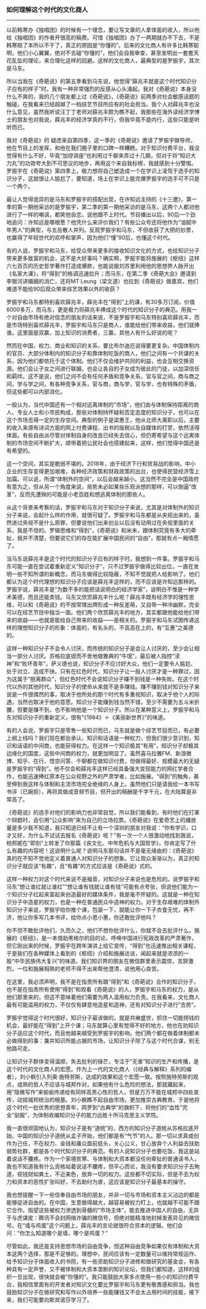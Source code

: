 <h3>如何理解这个时代的文化商人</h3>
<hr>

以前韩寒办《独唱团》的时候有一个理念，要让写文章的人拿体面的收入，所以他给《独唱团》的作者开很高的稿费。可惜《独唱团》办了一两期就办不下去，不是韩寒赔了本所以不干了，真正的原因是“你懂的”。后来的文化商人有许多比韩寒聪明，他们小心翼翼，绝对不去碰“你懂的”，他们会自我审查，甚至发明出一套套天花乱坠的理论，来合理化这样的回避。这样的文化商人，最典型的是罗振宇，其次是马东。

所以当我在《奇葩说》的第五季看到马东说，他觉得“薛兆丰就是这个时代知识分子应有的样子”时，我有一种非常强烈的反感从心头涌起。我对《奇葩说》本身没什么不爽的，我的几个朋友都上过《奇葩说》，《奇葩说》前两季对社会敏感话题的触碰，在我看来已经超越了一档综艺节目所应有的社会担当。我个人对薛兆丰也没什么意见，虽然我听说汪丁丁老师对薛兆丰颇为瞧不起，我那些在海外读经济学博士的朋友也对我说，薛兆丰的经济学真的不行，但我毕竟不是内行，这些只能是听听而已。

我对《奇葩说》的 疑虑来自第四季，这一季的《奇葩说》邀请了罗振宇做导师，他在节目上的发挥，和他在我们圈子里的口碑一样糟糕。对于知识付费平台，我没觉得有什么不好，毕竟“加缪讲座”也利用过千聊来弄过十几期，但对于将“知识大力丸”的功效夸大到不可思议的地步，再用这个来自我标榜，我就感到十分警惕。罗振宇在《奇葩说》第四季上，极力想将自己塑造成一个在学识上凌驾于选手的知识分子，这就很让人尴尬了，要知道，场上在学识上能完爆罗振宇的选手可不只是一个两个。

最让人觉得诡异的是马东和罗振宇的搭配出现，在许知远主持的《十三邀》，第一季的第一期他采访的是罗振宇，第二季的第一期他采访的是马东，这两个人都对他进行了一样的嘲讽，都笑他自恋，说他跟不上时代。节目播出以后，90后一个劲地追问：许知远是哪根葱？他凭什么来评价我们？有些公众号还将他作为“油腻中年男人”的典型，与五岳散人并列。反观罗振宇和马东，不但收获了大把的钞票，也赢得了年轻世代的欢呼和掌声，因为他们“懂”90后，也懂这个时代。

有的人说，罗振宇和马东，给受众带来更多的接收知识文化的方式，也给知识分子带来更多致富的机会，这不是大好事吗？确实啊，罗振宇能将施展的《枢纽》这样六七百页的历史哲学著作打造成爆款，也能说服刘苏里利用他的思想界人脉开出《名家大课》，将“得到”的格调迅速拉升；而马东，在第二季《奇葩大会》邀请到李银河讲婚姻的消亡，还将MT Leung（梁文道）也拉到《奇葩说》做嘉宾，他们难道不能给90后观众带来综艺效果以外的收获？

罗振宇和马东都特别喜欢薛兆丰，薛兆丰在“得到”上的课，有30多万订阅，价值6000多万，而马东，更是极力将薛兆丰捧成这个时代的知识分子的典范。用我一个对自由市场有绝对信念的朋友的话来说，不是罗振宇和马东特别喜欢薛兆丰，而是市场特别喜欢薛兆丰，罗振宇和马东只是商人，谁能给他们带来收益，他们就捧谁。这里面是双赢，加上知识的消费者，三赢，其他人有什么好说的呢？

然而在中国，权力、商业和知识的关系，要比布尔迪厄说得要更复杂。中国体制内的官员、大部分体制内的知识分子和靠体制吃饭的商人，他们之间有一个共谋的关系，因为他们都依托于这个体制。他们不仅会维护共同的利益，也会互相交换资源。他们会让子女之间进行联姻，也会让各自的子女成为彼此的门徒，以加深信任和羁绊。这不是说，他们之间不会有任何矛盾和竞争关系，官与官之间，商与商之间，学与学之间，有各种竞争关系，官与商，商与学，官与学，也有特殊的矛盾，但这些都可以内部消化。

一般认为，当代中国还有一个相对远离体制的“市场”，他们由与体制保持距离的商人、专业人士和小市民构成，那些对体制持怀疑和否定态度的知识分子，也可以在这个市场觅得一定的生存空间。典型的例子是梁惠王，他从北师大离职以后，主要的收入来源有诗词方面的网上付费课程、出书的版税以及自媒体的打赏，依然活得体面。有些自由派尽管对体制自身的改良已经失去信心，但仍寄希望与这个远离体制的市场空间不断扩大，顺带着把公民社会也搭建起来，这样，他们觉得中国还是有希望的。

这一个空间，其实是脆弱不堪的。2018年，由于经济下行和贸易战的影响，中小企业的生存变得更加艰难，各种经济政策和财政政策的出台，也使得民营经济雪上加霜。可以说，所谓“体制外的空间”，以后会越来越小。这当然不完全是中国政府有意为之，但从另一个角度来说，局势未必如某些乐观派想的那样，可以倒逼“改革”，反而先遭殃的可能是小老百姓和想逃离体制的那些人。

从这个背景来考察的话，罗振宇和马东对于知识分子来说，尤其是对体制外的知识分子来说，会起什么样的作用，就很可疑了。罗振宇和马东都是从央视出来的，虽然进过央视不是什么原罪，但要说他们出来创业以后没有动用过在央视里面的关系，我是不信的。罗辑思维和“得到”，《奇葩说》和米未，跟体制究竟有多大的牵扯，我并不清楚，但要说它们的存在能扩展中国民间的“自由”，那就有点一厢情愿了。

当马东说薛兆丰是这个时代的知识分子应有的样子时，我想到一件事。罗振宇和马东可能一直在尝试着重新定义“知识分子”，只不过罗振宇做得比较出位，一直在发明一些不知所谓的新概念，而马东做得比较隐蔽，不知不觉就把人给影响了。他们都认为这个时代理想的知识分子应该是薛兆丰这样的，而不应该是许知远那样的。罗振宇说，薛兆丰是“为数不多的能把话说明白的经济学家”，说明白不惟是一种学术美德，而且还能卖钱。马东又欣赏薛兆丰什么呢？薛兆丰既有经济学的理性思维，可以和《奇葩说》的不按常理出牌形成一种反差萌，又自带一种冷幽默，完全可以在综艺节目中独当一面。他们两个欣赏薛兆丰的地方，其实都跟他能给他们带来的收益——也就是能给自己带来的收益——是相关的。罗振宇和马东试图传递这样的理想知识分子的形象：体面的，有名头的，不高高在上的，有“互惠”之美德的。

这样一种知识分子不会令人讨厌，而传统的知识分子是会让人讨厌的，至少会让相当一部分人讨厌。苏格拉底锲而不舍地做雅典的“牛氓”，最后被人指控“渎神”和“败坏青年”。萨义德也说，知识分子不应讨好大众，他们一定要令人尴尬、处于对立、造成不快。只有在红色时代，知识分子让一般人讨厌才是一种罪过，因为这属于“脱离群众”，但红色时代不会说知识分子赚不到钱是一种失败。在这个时代以外的其他时代，知识分子的使命从来就不是多赚钱。赚不赚到钱对知识分子来说是一件很偶然的事，取决于他所处的那个时代有多重视知识，取决于他个人的际遇，当然也取决于他的意愿。知识分子能赚到钱当然不错，至少不需要为五斗米折腰，但要是赚不到，也不影响他是一个知识分子。所以在某种意义上，罗振宇和马东对知识分子的重新定义，很有“《1984》＋《美丽新世界》”的味道。

有的人会说，罗振宇只是零售一些知识而已，马东就是做个综艺节目而已，有必要上纲上线吗？我们现在都会承认，知识和话语是一种权力，但我们很少意识到，知识和话语的中间商，也能获得权力。在这样一个知识极其“有用”，知识分子却极其边缘化的国度，这些中间商的权力，就更加明显了。虽然喜马拉雅FM、新浪微博、知乎、在行、悟空问答、千聊都在做知识付费，但做得最好、规模最大的无疑是罗振宇的“得到”。他不仅会和薛兆丰这样已经具备强大变现能力的网红学者合作，也能迅速捧红原本在公众视野之外的严肃学者，比如施展。“得到”的触角，甚至伸到我这样与体制和主流市场完全绝缘的人身上。虽然他们只是请我给一本书写书评（已婉拒），再将其做成音频节目，但开出的稿酬是千字千元，在大陆算是非常高了。

《奇葩说》的选手对他们的影响力也非常自觉，所以我们能看到，有时他们在打某个辩题时，会引用“公众影响”来为自己的立场拉票。《奇葩说》在爱奇艺上的播放量是多少我不知道，我只知道已经不止有一个深圳的朋友对我说：“你有学识，口才又好，为什么不试试去报名《奇葩说》呢？”有一次一个人很激动地找到我说，柏邦妮在“即刻”上转发了你那篇《丧文化、中年危机与大国哲学》，你肯定写了什么有趣的内容吧！这说明什么呢？说明马东那句话并不是毫无缘由的：《奇葩说》真的在不知不觉地定义着普通人对知识分子的想象。它让观众渐渐以为，真正的知识分子就应该“有趣”，且“有趣”的方式应该是《奇葩说》式的。

这样一种权力对这个时代来说不是福音，对知识分子来说也是危险的。说罗振宇和马东“想让谁红就让谁红”“想让谁有钱就让谁有钱”可能有点夸张，但说他们能为一个知识分子红起来富起来创造最好的媒体条件，我是毫不怀疑的。这就是一种在知识分子中造星的权力，也是一种在普通民众中造神的权力。对于生存艰难的体制外知识分子来说，罗振宇给你推个课，包装一下，就能让你一下子衣食无忧，再不济，他让你多写几本书评，给你点小恩小惠，你还敢批评他吗？

你不但不敢批评他们，久而久之，他们不想你批评什么，你就不会去批评什么。施展的《枢纽》，是一本借助黑格尔的目的论、呼唤中国进行宪政改革的严肃著作，但它刚出来的时候，罗振宇在跨年演讲上给它宣传，“得到”也迅速推出相关课程，于是我们在各种媒体上看到的《枢纽》介绍和施展访谈，闻起来就是浓浓的一股“中华民族伟大复兴”的味道。我们知识界的朋友在微信群里表示震惊，言辞激烈，一位和施展相熟的老师不得不出来帮他澄清，说他用心良苦。

在这里，我必须声明，我不是在指责所有跟“得到”和《奇葩说》合作的知识分子，也不是在指责所有使用“得到”和观看《奇葩说》的人，罗振宇和马东的权力，是从他们那里来的，但这不意味着他们需要为两人滥用权力负责。在我看来，文化商人最有可能滥用的权力，不仅仅有肆意地造星和造神，还有对知识分子进行“去势”。

罗振宇觉得这个时代很好，知识分子最该做的，就是共飨盛世，抓住一切能捞钱的机会，最好能在“得到”上开个课；马东就算心里有觉得不好的地方，他也在劝知识分子适应这个时代，而且他越来越受到罗振宇的影响。他们两个都在做着体制都未必做得到的事：兼并知识所能占据的市场，让知识分子除了与这个时代合谋，别无他路可走。

让知识分子群体变得温顺，失去批判的锋芒，专注于“无害”知识的生产和传播，是这个时代的文化商人的宏愿。作为上一代的文化商人（《经典与解释》系列的编者），刘小枫引入列奥·施特劳斯，达成的效果和这个宏愿一致。按照施特劳斯的观点，成熟的哲人不应该与城邦作对，如果他有什么危险的想法，那就藏起来，用“隐微写作”来偷偷传递给有同样高贵心性的哲人，但是万万不能在城邦中四处宣传，动摇城邦统治的根基。刘小枫瞧不起自由市场，更加推崇古典教育。于是他将这个时代一批优秀的思想青年，网罗到“古典学”的旗帜下，将他们的“血性”完全“驯服”，为体制收编知识分子的能力远胜十所马克思主义学院。

我一直很顽固地认为，知识分子是有“道统”的，西方的知识分子道统从苏格拉底开始，中国的知识分子道统从孟子开始，他们都是有“气节”的人。那一切以求真或创作为己任，不在权力、金钱和庸众面前低头，关心公义，甘心放弃个人利益去扶助弱势社群，都是各个时代知识分子的典范。有的人说知识分子也要吃饭，我这是站着说话不腰疼。作为一个家境贫寒、与体制和大资本都没任何牵扯的普通读书人，我也不知道我有什么资格站着说话不腰疼，但平心而论，我没有要求知识分子去殉道，视钱财如粪土，不近美色，放弃一切的权力。这些都不切实际，但是不去为权力和资本的恶性扩张叫好，不去助纣为虐，这应该是知识分子最基本的操守。

我也想提醒一下一些信奉自由市场的朋友，并非一切与市场和资本主义沾边的都是能够促进自由的。在中国，生意做得越大，越容易被权力盯上，也就越不可能不跟它合作。指望这些被权力渗透到骨髓的“市场主体”，能去推进中国人的自由，无异于与虎谋皮：腾讯不会封网络诈骗的微信号，但绝对能精准地封掉发表异见的微信号。在“墙与鸡蛋”这个问题上，薛兆丰的言论就很符合资本的逻辑，他们会问：“你怎么知道哪个是墙，哪个是鸡蛋？”

尽管如此，我还是支持思想市场的自由竞争，但这种自由竞争如果仅有体制和大资本这两个选择，那是不足够的。理想中，民间应该有一定数量可以维持常规运作、给予知识分子体面收入的书院，有一些资助知识分子进修和做研究的基金会，有各种具有一定声誉、又不被体制和大资本垄断的知识论坛，但我们都知道，这样的组织一旦出现，很快就会被“你懂的”。我只能鼓励大家多点使用一些小的知识付费平台，我相信里面有的开发者对知识文化要比罗振宇和马东更有敬畏感和担当。我也鼓励知识分子在做研究和写作以外培养一些能赚钱又不会太占用时间的技能，接下来，我们可能要向斯宾诺莎学习了。

 

